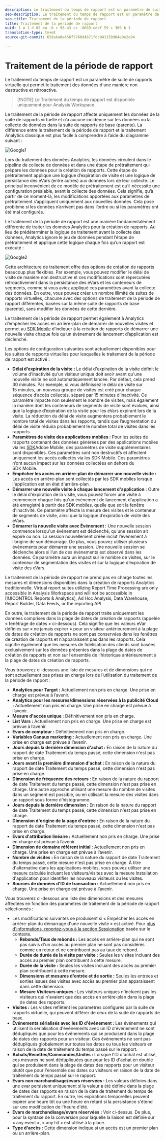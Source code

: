 ```yaml
---
description: Le traitement du temps de rapport est un paramètre de suite de rapports virtuelle qui permet le traitement des données d'une manière non destructive et rétroactive.
seo-description: Le traitement du temps de rapport est un paramètre de suite de rapports virtuelle qui permet le traitement des données d'une manière non destructive et rétroactive.
seo-title: Traitement de la période de rapport
title: Traitement de la période de rapport
uuid: 1 a 1 d 82 ea -8 c 93-43 cc -8689-cdcf 59 c 309 b 1
translation-type: tm+mt
source-git-commit: 658aba8a456f5760d4871fdc941150d64e9e2e94

---
```



# Traitement de la période de rapport

Le traitement du temps de rapport est un paramètre de suite de rapports virtuelle qui permet le traitement des données d'une manière non destructive et rétroactive.

> [!NOTE] Le Traitement du temps de rapport est disponible uniquement pour Analysis Workspace.

Le traitement de la période de rapport affecte uniquement les données de la suite de rapports virtuelle et n’a aucune incidence sur les données ou la collecte de données dans la suite de rapports de base (parente). La différence entre le traitement de la période de rapport et le traitement Analytics classique est plus facile à comprendre à l’aide du diagramme suivant :

![Google1](assets/google1.jpg)

Lors du traitement des données Analytics, les données circulent dans le pipeline de collecte de données et dans une étape de prétraitement qui prépare les données pour la création de rapports. Cette étape de prétraitement applique une logique d’expiration de visite et une logique de persistance des eVars (entre autres) aux données lors de leur collecte. Le principal inconvénient de ce modèle de prétraitement est qu’il nécessite une configuration préalable, avant la collecte des données. Cela signifie, qu’à partir de ce moment-là, les modifications apportées aux paramètres de prétraitement s’appliquent uniquement aux nouvelles données. Cela pose problème si les données n’arrivent pas dans l’ordre ou si les paramètres ont été mal configurés.

Le traitement de la période de rapport est une manière fondamentalement différente de traiter les données Analytics pour la création de rapports. Au lieu de prédéterminer la logique de traitement avant la collecte des données, Analytics ignore le jeu de données pendant l’étape de prétraitement et applique cette logique chaque fois qu’un rapport est exécuté :

![Google2](assets/google2.jpg)

Cette architecture de traitement offre des options de création de rapports beaucoup plus flexibles. Par exemple, vous pouvez modifier le délai de visite de manière non destructive et ces modifications sont répercutées rétroactivement dans la persistance des eVars et les conteneurs de segments, comme si vous aviez appliqué ces paramètres avant la collecte des données. En outre, vous pouvez créer un nombre illimité de suites de rapports virtuelles, chacune avec des options de traitement de la période de rapport différentes, basées sur la même suite de rapports de base (parente), sans modifier les données de cette dernière.

Le traitement de la période de rapport permet également à Analytics d’empêcher les accès en arrière-plan de démarrer de nouvelles visites et permet au [SDK Mobile](https://marketing.adobe.com/developer/get-started/mobile/c-measuring-mobile-applications) d’indiquer à la création de rapports de démarrer une nouvelle visite chaque fois qu’un événement de lancement d’application est déclenché.

Les options de configuration suivantes sont actuellement disponibles pour les suites de rapports virtuelles pour lesquelles le traitement de la période de rapport est activé :

* **Délai d'expiration de la visite :** Le délai d'expiration de la visite définit le volume d'inactivité qu'un visiteur unique doit avoir avant qu'une nouvelle visite ne soit automatiquement lancée. Par défaut, cela prend 30 minutes. Par exemple, si vous définissez le délai de visite sur 15 minutes, un nouveau groupe de visites est créé pour chaque séquence d’accès collectés, séparé par 15 minutes d’inactivité. Ce paramètre impacte non seulement le nombre de visites, mais également la manière dont les conteneurs de segments de visite sont évalués, ainsi que la logique d’expiration de la visite pour les eVars expirant lors de la visite. La réduction du délai de visite augmentera probablement le nombre total de visites dans les rapports, tandis que l’augmentation du délai de visite réduira probablement le nombre total de visites dans les rapports.
* **Paramètres de visite des applications mobiles :** Pour les suites de rapports contenant des données générées par des applications mobiles via les [SDK](https://www.adobe.io/apis/cloudplatform/mobile.html)Adobe Mobile, des paramètres de visite supplémentaires sont disponibles. Ces paramètres sont non destructifs et affectent uniquement les accès collectés via les SDK Mobile. Ces paramètres n’ont aucun impact sur les données collectées en dehors du SDK Mobile.
* **Empêcher les accès en arrière-plan de démarrer une nouvelle visite :** Les accès en arrière-plan sont collectés par les SDK mobiles lorsque l'application est en état d'arrière-plan.
* **Démarrer une nouvelle visite à chaque lancement d'application :** Outre le délai d'expiration de la visite, vous pouvez forcer une visite à commencer chaque fois qu'un événement de lancement d'application a été enregistré à partir des SDK mobiles, quelle que soit la fenêtre d'inactivité. Ce paramètre affecte la mesure des visites et le conteneur de segments de visite, ainsi que la logique d’expiration de visite des eVars.
* **Démarrer la nouvelle visite avec Événement :** Une nouvelle session commence lorsqu'un événement est déclenché, qu'une session ait expiré ou non. La session nouvellement créée inclut l’événement à l’origine de son démarrage. De plus, vous pouvez utiliser plusieurs événements pour démarrer une session. Une nouvelle session se déclenche alors si l’un de ces événements est observé dans les données. Ce paramètre aura un impact sur le nombre de visites, sur le conteneur de segmentation des visites et sur la logique d’expiration de visite des eVars.

Le traitement de la période de rapport ne prend pas en charge toutes les mesures et dimensions disponibles dans la création de rapports Analytics traditionnelle. Virtual report suites utilizing Report Time Processing are only accessible in Analysis Workspace and will not be accessible in [!UICONTROL Reports &amp; Analytics], Ad Hoc Analysis, Data Warehouse, Report Builder, Data Feeds, or the reporting API.

En outre, le traitement de la période de rapport traite uniquement les données comprises dans la plage de dates de création de rapports (appelée « fenêtrage de dates » ci-dessous). Cela signifie que les valeurs eVar définies sur « ne jamais expirer » pour un visiteur antérieurement à la plage de dates de création de rapports ne sont pas conservées dans les fenêtres de création de rapports et n’apparaissent pas dans les rapports. Cela signifie également que les mesures de fidélisation des clients sont basées exclusivement sur les données présentes dans la plage de dates de création de rapports et non sur l’ensemble de l’historique antérieurement à la plage de dates de création de rapports.

Vous trouverez ci-dessous une liste de mesures et de dimensions qui ne sont actuellement pas prises en charge lors de l’utilisation du traitement de la période de rapport :

* **Analytics pour Target :** Actuellement non pris en charge. Une prise en charge est prévue à l’avenir.
* **Analytics pour les mesures/dimensions réservées à la publicité Cloud :** Actuellement non pris en charge. Une prise en charge est prévue à l’avenir.
* **Mesure d'accès unique :** Définitivement non pris en charge.
* **List Vars :** Actuellement non pris en charge. Une prise en charge est prévue à l’avenir.
* **Evars de compteur :** Définitivement non pris en charge.
* **Variables Canaux marketing :** Actuellement non pris en charge. Une prise en charge est prévue à l’avenir.
* **Jours depuis la dernière dimension d'achat :** En raison de la nature du rapport de date Traitement du temps passé, cette dimension n'est pas prise en charge.
* **Jours avant la première dimension d'achat :** En raison de la nature du rapport de date Traitement du temps passé, cette dimension n'est pas prise en charge.
* **Dimension de fréquence des retours :** En raison de la nature du rapport de date Traitement du temps passé, cette dimension n'est pas prise en charge. Une autre approche utilisant une mesure du nombre de visites dans un segment est possible, ou en utilisant la mesure des visites dans un rapport sous forme d’histogramme.
* **Jours depuis la dernière dimension :** En raison de la nature du rapport de date Traitement du temps passé, cette dimension n'est pas prise en charge.
* **Dimension d'origine de la page d'entrée :** En raison de la nature du rapport de date Traitement du temps passé, cette dimension n'est pas prise en charge.
* **Evars d'attribution linéaire :** Actuellement non pris en charge. Une prise en charge est prévue à l’avenir.
* **Dimension de domaine référent initial :** Actuellement non pris en charge. Une prise en charge est prévue à l’avenir.
* **Nombre de visites :** En raison de la nature du rapport de date Traitement du temps passé, cette mesure n'est pas prise en charge. À titre d'alternative dans les applications mobiles, vous pouvez utiliser une mesure calculée incluant les visiteurs/visites avec la mesure Installation d'application pour identifier les nouveaux visiteurs ou les visites.
* **Sources de données d'ID de transaction :** Actuellement non pris en charge. Une prise en charge est prévue à l’avenir.

Vous trouverez ci-dessous une liste des dimensions et des mesures affectées en fonction des paramètres de traitement de la période de rapport sélectionnés :

* Les modifications suivantes se produisent si « Empêcher les accès en arrière-plan du démarrage d'une nouvelle visite » est activé. Pour [plus d'informations, reportez-vous à la section Sessionation](vrs-mobile-visit-processing.md) basée sur le contexte.
   * **Rebonds/Taux de rebonds :** Les accès en arrière-plan qui ne sont pas suivis d'un accès au premier plan ne sont pas considérés comme un retour et ne contribuent pas au taux de rebond.
   * **Durée de durée de la visite par visite :** Seules les visites incluant des accès au premier plan contribuent à cette mesure.
   * **Durée de la visite :** Seules les visites incluant des accès au premier plan contribuent à cette mesure.
   * **Dimensions et mesures d'entrée et de sortie :** Seules les entrées et sorties issues des visites avec accès au premier plan apparaissent dans cette dimension.
   * **Mesure Visiteurs uniques :** Les visiteurs uniques n'incluent pas les visiteurs qui n'avaient que des accès en arrière-plan dans la plage de dates des rapports.
* **Visites :** Les visites reflètent les paramètres configurés par la suite de rapports virtuelle, qui peuvent différer de ceux de la suite de rapports de base.
* **Événements sérialisés avec les ID d'événement :** Les événements qui utilisent la sérialisation d'événements avec un ID d'événement ne sont dédupliqués que pour les événements qui se produisent dans la plage de dates des rapports pour un visiteur. Ces événements ne sont pas dédupliqués globalement sur toutes les dates ou tous les visiteurs en raison de la date de traitement du temps passé sur le rapport.
* **Achats/Recettes/Commandes/Unités :** Lorsque l'ID d'achat est utilisé, ces mesures ne sont dédupliquées que pour les ID d'achat en double qui se produisent dans la plage de dates des rapports pour un visiteur plutôt que pour l'ensemble des dates ou visiteurs en raison de la date de traitement du temps passé sur le rapport.
* **Evars non marchandisage/evars réservées :** Les valeurs définies dans une evar persistent uniquement si la valeur a été définie dans la plage de dates des rapports en raison de la date de traitement du temps de traitement du rapport. En outre, les expirations temporelles peuvent expirer une heure tôt ou une heure en retard si la persistance s'étend sur une modification de l'heure d'été.
* **Evars de marchandisage/evars réservées :** Voir ci-dessus. De plus, pour la syntaxe de la conversion pour laquelle la liaison est définie sur « any event », « any hit » est utilisé à la place.
* **Type d'accès :** Cette dimension indique si un accès est un premier plan ou un arrière-plan.
